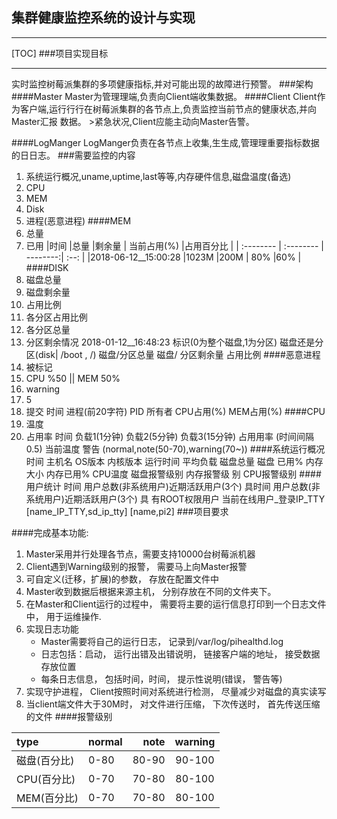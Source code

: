## 集群健康监控系统的设计与实现
<hr>


[TOC]
###项目实现目标
<hr>
实时监控树莓派集群的多项健康指标,并对可能出现的故障进行预警。
###架构
####Master
Master为管理理端,负责向Client端收集数据。
####Client
Client作为客户端,运行行行在树莓派集群的各节点上,负责监控当前节点的健康状态,并向Master汇报
数据。
>紧急状况,Client应能主动向Master告警。

####LogManger
LogManger负责在各节点上收集,生生成,管理理重要指标数据的日日志。
###需要监控的内容
1. 系统运行概况,uname,uptime,last等等,内存硬件信息,磁盘温度(备选)
2. CPU
3. MEM
4. Disk
5. 进程(恶意进程)
####MEM
1. 总量
2. 已用
|时间 |总量  |剩余量 | 当前占用(%)  |占用百分比 |
| :-------- | :-------- | --------:| :--: |
|2018-06-12__15:00:28  |1023M  |200M | 80%  |60% |
####DISK
1. 磁盘总量
2. 磁盘剩余量
3. 占用比例
1. 各分区占用比例
2. 各分区总量
3. 分区剩余情况
2018-01-12__16:48:23 标识(0为整个磁盘,1为分区)
磁盘还是分区(disk| /boot , /) 磁盘/分区总量 磁盘/
分区剩余量 占用比例
####恶意进程
1. 被标记
1. CPU %50
|| MEM 50%
2. warning
1. 5
2. 提交
时间 进程(前20字符) PID 所有者 CPU占用(%) MEM占用(%)
####CPU
1. 温度
2. 占用率
时间 负载1(1分钟) 负载2(5分钟) 负载3(15分钟) 占用用率 (时间间隔0.5) 当前温度 警告
(normal,note(50-70),warning(70~))
####系统运行概况
时间 主机名 OS版本 内核版本 运行时间 平均负载 磁盘总量 磁盘
已用% 内存大小 内存已用% CPU温度 磁盘报警级别 内存报警级
别 CPU报警级别
####用户统计
时间 用户总数(非系统用户)近期活跃用户(3个) 具时间 用户总数(非系统用户)近期活跃用户(3个) 具
有ROOT权限用户 当前在线用户_登录IP_TTY
[name_IP_TTY,sd_ip_tty]
[name,pi2]
###项目要求

####完成基本功能:
1. Master采用并行处理各节点，需要支持10000台树莓派机器
2. Client遇到Warning级别的报警， 需要马上向Master报警
3. 可自定义(迁移，扩展)的参数，  存放在配置文件中
4. Master收到数据后根据来源主机， 分别存放在不同的文件夹下。
5. 在Master和Client运行的过程中， 需要将主要的运行信息打印到一个日志文件中， 用于运维操作.
6.  实现日志功能
      - Master需要将自己的运行日志， 记录到/var/log/pihealthd.log
      - 日志包括：启动， 运行出错及出错说明， 链接客户端的地址， 接受数据存放位置
      - 每条日志信息， 包括时间，时间， 提示性说明(错误， 警告等)
7. 实现守护进程， Client按照时间对系统进行检测， 尽量减少对磁盘的真实读写
8. 当client端文件大于30M时， 对文件进行压缩， 下次传送时， 首先传送压缩的文件
####报警级别


|type|normal |note | warning |
| :-------- | :-------- | --------:| :--: |
 | 磁盘(百分比)  | 0-80  |80-90 | 90-100 |
 | CPU(百分比)  | 0-70  |70-80  |80-100 |
 | MEM(百分比) | 0-70 | 70-80 | 80-100 |

      
